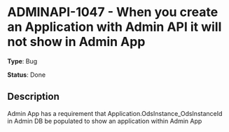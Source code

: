 # ADMINAPI-1047 - When you create an Application with Admin API it will not show in Admin App

**Type**: Bug

**Status**: Done

## Description
Admin App has a requirement that Application.OdsInstance_OdsInstanceId in Admin DB be populated to show an application within Admin App


